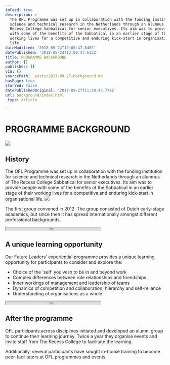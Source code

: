 ```yaml
---
inFeed: true
description: >-
  The OFL Programme was set up in collaboration with the funding institution for
  science and technical research in the Netherlands through an alumnus of The
  Recess College Sabbatical for senior executives. Its aim was to provide people
  with some of the benefits of the Sabbatical in an earlier stage of their
  working lives for a competitive and enduring kick-start in organisational
  life.
dateModified: '2018-05-24T12:00:47.046Z'
datePublished: '2018-05-24T12:00:47.613Z'
title: PROGRAMME BACKGROUND
author: []
publisher: {}
via: {}
sourcePath: _posts/2017-09-27-background.md
hasPage: true
starred: false
datePublishedOriginal: '2017-09-27T11:38:47.776Z'
url: background/index.html
_type: Article

---
```

# PROGRAMME BACKGROUND
![](https://the-grid-user-content.s3-us-west-2.amazonaws.com/d7f736ca-fdb6-4360-a7e9-afea29c6f8dc.png)

## History

The OFL Programme was set up in collaboration with the funding institution for science and technical research in the Netherlands through an alumnus of The Recess College Sabbatical for senior executives. Its aim was to provide people with some of the benefits of the Sabbatical in an earlier stage of their working lives for a competitive and enduring kick-start in organisational life.
![](https://the-grid-user-content.s3-us-west-2.amazonaws.com/55ce6f41-502d-4cf1-9d75-18f0c05acf88.png)

The first group convened in 2012\. The group consisted of Dutch early-stage academics, but since then it has spread internationally amongst different professional backgrounds.

<iframe src="https://the-grid.github.io/ed-userhtml/?g=eJyz0U8qsgMABDUBfg" height="10" style=""></iframe>

## A unique learning opportunity

Our Future Leaders' experiential programme provides a unique learning opportunity for participants to consider and explore the:

* Choice of the 'self' you wish to be in and beyond work
* Complex differences between role relationships and friendships
* Inner workings of management and leadership of teams
* Dynamics of competition and collaboration; hierarchy and self-reliance
* Understanding of organisations as a whole.

<iframe src="https://the-grid.github.io/ed-userhtml/?g=eJyz0U8qsgMABDUBfg" height="10" style=""></iframe>

## After the programme

OFL participants across disciplines initiated and developed an alumni group to continue their learning journey. Twice a year they organise events and invite staff from The Recess College to facilitate the learning.

Additionally, several participants have sought in-house training to become peer-facilitators at OFL programmes and events.